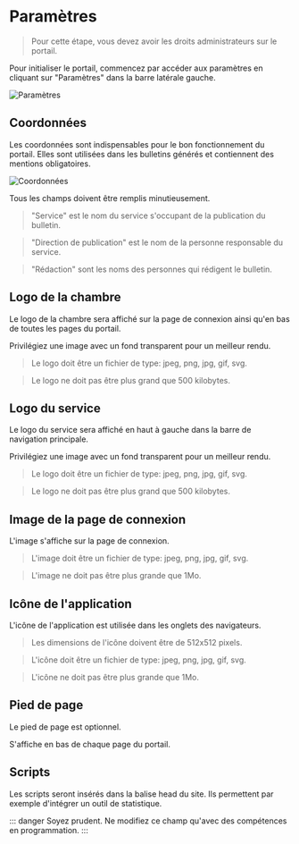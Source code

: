 # Paramètres

> Pour cette étape, vous devez avoir les droits administrateurs sur le portail.

Pour initialiser le portail, commencez par accéder aux paramètres en cliquant sur "Paramètres" dans la barre latérale gauche.

![Paramètres](/assets/menu_parametres.png)

## Coordonnées

Les coordonnées sont indispensables pour le bon fonctionnement du portail. Elles sont utilisées dans les bulletins générés et contiennent des mentions obligatoires.

![Coordonnées](/assets/parametres_coordonnees.png)

Tous les champs doivent être remplis minutieusement.

> "Service" est le nom du service s'occupant de la publication du bulletin.

> "Direction de publication" est le nom de la personne responsable du service.

> "Rédaction" sont les noms des personnes qui rédigent le bulletin.

## Logo de la chambre

Le logo de la chambre sera affiché sur la page de connexion ainsi qu'en bas de toutes les pages du portail.

Privilégiez une image avec un fond transparent pour un meilleur rendu.

> Le logo doit être un fichier de type: jpeg, png, jpg, gif, svg.

> Le logo ne doit pas être plus grand que 500 kilobytes.

## Logo du service

Le logo du service sera affiché en haut à gauche dans la barre de navigation principale.

Privilégiez une image avec un fond transparent pour un meilleur rendu.

> Le logo doit être un fichier de type: jpeg, png, jpg, gif, svg.

> Le logo ne doit pas être plus grand que 500 kilobytes.

## Image de la page de connexion

L'image s'affiche sur la page de connexion.

> L'image doit être un fichier de type: jpeg, png, jpg, gif, svg.

> L'image ne doit pas être plus grande que 1Mo.

## Icône de l'application

L'icône de l'application est utilisée dans les onglets des navigateurs.

> Les dimensions de l'icône doivent être de 512x512 pixels.

> L'icône doit être un fichier de type: jpeg, png, jpg, gif, svg.

> L'icône ne doit pas être plus grande que 1Mo.

## Pied de page

Le pied de page est optionnel.

S'affiche en bas de chaque page du portail.

## Scripts

Les scripts seront insérés dans la balise head du site. Ils permettent par exemple d'intégrer un outil de statistique.

::: danger
Soyez prudent. Ne modifiez ce champ qu'avec des compétences en programmation.
:::